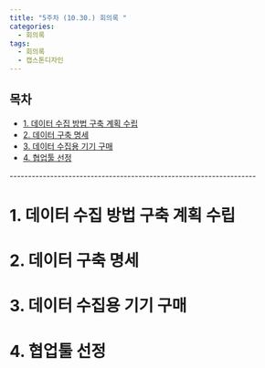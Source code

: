 ```yaml
---
title: "5주차 (10.30.) 회의록 "
categories:
  - 회의록
tags:
  - 회의록
  - 캡스톤디자인
---
```


<h2>목차</h2>
<ul>
  <li><a href="#section1">1. 데이터 수집 방법 구축 계획 수립 </a></li>
  <li><a href="#section2">2. 데이터 구축 명세 </a></li>
  <li><a href="#section3">3. 데이터 수집용 기기 구매 </a></li>
  <li><a href="#section4">4. 협업툴 선정 </a></li>
</ul>
-------------------------------------------------------------------   

# <a id="section1"></a>1. 데이터 수집 방법 구축 계획 수립
# <a id="section2"></a>2. 데이터 구축 명세
# <a id="section3"></a>3. 데이터 수집용 기기 구매
# <a id="section4"></a>4. 협업툴 선정
